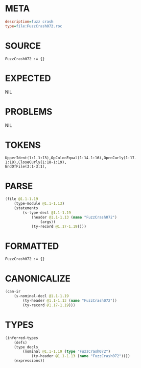 # META
~~~ini
description=fuzz crash
type=file:FuzzCrash072.roc
~~~
# SOURCE
~~~roc
FuzzCrash072 := {}

~~~
# EXPECTED
NIL
# PROBLEMS
NIL
# TOKENS
~~~zig
UpperIdent(1:1-1:13),OpColonEqual(1:14-1:16),OpenCurly(1:17-1:18),CloseCurly(1:18-1:19),
EndOfFile(3:1-3:1),
~~~
# PARSE
~~~clojure
(file @1.1-1.19
	(type-module @1.1-1.13)
	(statements
		(s-type-decl @1.1-1.19
			(header @1.1-1.13 (name "FuzzCrash072")
				(args))
			(ty-record @1.17-1.19))))
~~~
# FORMATTED
~~~roc
FuzzCrash072 := {}
~~~
# CANONICALIZE
~~~clojure
(can-ir
	(s-nominal-decl @1.1-1.19
		(ty-header @1.1-1.13 (name "FuzzCrash072"))
		(ty-record @1.17-1.19)))
~~~
# TYPES
~~~clojure
(inferred-types
	(defs)
	(type_decls
		(nominal @1.1-1.19 (type "FuzzCrash072")
			(ty-header @1.1-1.13 (name "FuzzCrash072"))))
	(expressions))
~~~
